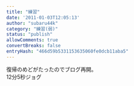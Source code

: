 ```yaml
---
title: "練習"
date: '2011-01-03T12:05:13'
author: "subaru44k"
category: "練習(弱)"
status: "publish"
allowComments: true
convertBreaks: false
entryHash: "466d59b5331153635060fe0dcb11aba5"
---
```

復帰のめどがたったのでブログ再開。<br>
12分5秒ジョグ
